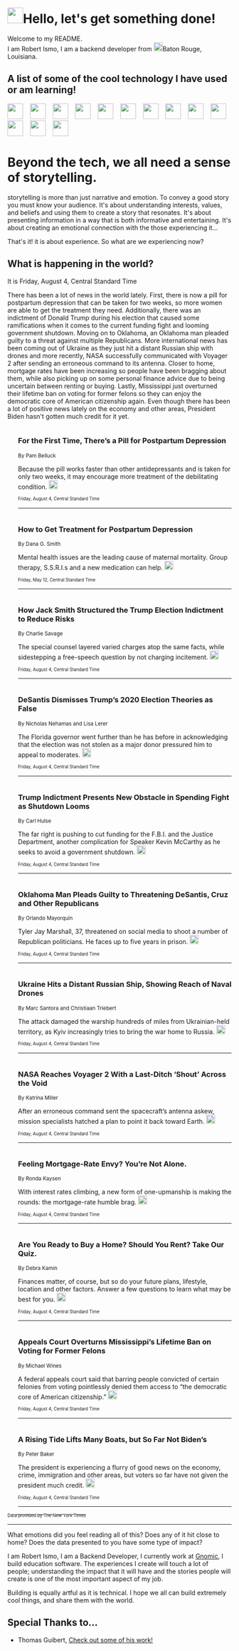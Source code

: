 <h1><img src="https://emojis.slackmojis.com/emojis/images/1643514375/3493/hot-coffee.gif?1643514375" width="35"/>Hello, let's get something done!</h1>

<p>Welcome to my README.<br/>
I am Robert Ismo, I am a backend developer from <img src="https://emojis.slackmojis.com/emojis/images/1638395689/50435/moulin_rouge.png?1638395689" width="20"/>Baton Rouge, Louisiana.</p>
<h2>A list of some of the cool technology I have used or am learning!</h2>
<p>
<img src="https://emojis.slackmojis.com/emojis/images/1643516091/21142/meow_bongotap.gif?1643516091" width="35" alt="">
<img src="https://img.shields.io/badge/Favorite%20Frontend%20Framework-SvelteKit-f83903" alt="">
<img src="https://img.shields.io/badge/Second%20Favorite-Vue-40b581" alt="">
<img src="https://img.shields.io/badge/Most%20Used%20Runtime-Nodejs-78b061" alt="">
<img src="https://emojis.slackmojis.com/emojis/images/1643517416/34482/fire.gif?1643517416" width="35" alt="">
<img src="https://img.shields.io/badge/Javascript%20But%20Better-Typescript-0078ca" alt="">
<img src="https://img.shields.io/badge/Favorite%20Language-Elixir-3e244d" alt="">
<img src="https://img.shields.io/badge/Containerize%20Everything-Docker-6ac9ef" alt="">
<img src="https://emojis.slackmojis.com/emojis/images/1643514596/5999/meow_party.gif?1643514596" width="35" alt="">
<img src="https://img.shields.io/badge/API%20Love%20Language-Graphql-de32a5" alt="">
<img src="https://img.shields.io/badge/Our%20Favorite%20Version%20Controller-Git-e94f33" alt="">
<img src="https://img.shields.io/badge/Favorite%20Database-Redis-d42d1d" alt="">
<img src="https://emojis.slackmojis.com/emojis/images/1643514559/5584/deployparrot.gif?1643514559" width="35" alt="">
<img src="https://img.shields.io/badge/Container%20Interstate-RabbitMQ-f66200" alt="">
<img src="https://img.shields.io/badge/Gotta%20Learn-Kubernetes-316adf" alt="">
<img src="https://img.shields.io/badge/Really%20Mature%20Now-WASM-654fef" alt="">
<img src="https://emojis.slackmojis.com/emojis/images/1666642497/61942/dance_vibe.gif?1666642497" width="35" alt="">
<img src="https://img.shields.io/badge/For%20My%20M1-ARM64-657d96" alt="">
<img src="https://img.shields.io/badge/Loving%20This%20So%20Much-TailwindCSS-17bcb5" alt="">
<img src="https://img.shields.io/badge/Cool%20Build%20Tool-Vite-f9cb24" alt="">
<img src="https://emojis.slackmojis.com/emojis/images/1669231376/62819/working-on-it.gif?1669231376" width="35" alt="">
<img src="https://img.shields.io/badge/Fun%20and%20Easy%20Database-MongoDB-5f8c49" alt="">
<img src="https://img.shields.io/badge/JS%20Life%20Support-NPM-c73737" alt="">
<img src="https://img.shields.io/badge/I%20Liked%20It-DynamoDB-0073b9" alt="">
<img src="https://emojis.slackmojis.com/emojis/images/1643514045/46/question.gif?1643514045" width="35" alt="">
<img src="https://img.shields.io/badge/cool-React-60d6f9" alt="">
<img src="https://img.shields.io/badge/Future%20Big%20Project-Lambda-f37e00" alt="">
<img src="https://img.shields.io/badge/NPM%20But%20Better-PNPM-f1aa07" alt="">
<img src="https://emojis.slackmojis.com/emojis/images/1643514943/9662/fbwow.gif?1643514943" width="35" alt="">
<img src="https://img.shields.io/badge/First%20Language-C-662079" alt="">
<img src="https://img.shields.io/badge/Where%20I%20Deploy%20Frontend-Vercel-000000" alt="">
<img src="https://img.shields.io/badge/Who%20Does%20not%20Want%20an%20App-Swift-f9492a" alt="">
<img src="https://emojis.slackmojis.com/emojis/images/1643514058/151/javascript.png?1643514058" width="35" alt="">
<img src="https://img.shields.io/badge/cool-Python-fbd542" alt="">
<img src="https://img.shields.io/badge/Favorite%20Something-Stripe-656cdc" alt="">
<img src="https://img.shields.io/badge/Of%20Course-HTML5-ed6327" alt="">
<img src="https://emojis.slackmojis.com/emojis/images/1660415405/60731/bomb.gif?1660415405" width="35" alt="">
<img src="https://img.shields.io/badge/hate-CSS-2964ec" alt="">
<img src="https://img.shields.io/badge/Learning-CircleCI-141215" alt="">
<img src="https://img.shields.io/badge/Learning-Rust-fbbb3b" alt="">
<img src="https://emojis.slackmojis.com/emojis/images/1660415397/60712/writing-hand.gif?1660415397" width="35" alt="">
<img src="https://img.shields.io/badge/Dev%20Browser%20of%20Choice-Firefox-cc4e26" alt="">
<img src="https://img.shields.io/badge/Recoverying%20From%20Windows-UNIX-1781e3" alt="">
<img src="https://img.shields.io/badge/LOVE-LogSeq-90c1c2" alt="">
<img src="https://emojis.slackmojis.com/emojis/images/1643514066/223/kirby.gif?1643514066" width="35" alt="">
<img src="https://img.shields.io/badge/Daily%20Driver-MacOS-e6e6e8" alt="">
<img src="https://img.shields.io/badge/Git%20Server-Github-000000" alt="">
<img src="https://img.shields.io/badge/enjoyable-EC2-f17428" alt="">
<img src="https://emojis.slackmojis.com/emojis/images/1643514239/2069/excited.gif?1643514239" width="35" alt="">
</p>
<h1>Beyond the tech, we all need a sense of storytelling.</h1>
<p>storytelling is more than just narrative and emotion. To convey a good story you must know your audience. It's about understanding interests, values, and beliefs and using them to create a story that resonates. It's about presenting information in a way that is both informative and entertaining. It's about creating an emotional connection with the those experiencing it...</p>
<p>That's it! it is about experience. So what are we experiencing now?</p>
<h2>What is happening in the world?</h2>
<p>It is Friday, August 4, Central Standard Time</p>
<p>
There has been a lot of news in the world lately. First, there is now a pill for postpartum depression that can be taken for two weeks, so more women are able to get the treatment they need. Additionally, there was an indictment of Donald Trump during his election that caused some ramifications when it comes to the current funding fight and looming government shutdown. Moving on to Oklahoma, an Oklahoma man pleaded guilty to a threat against multiple Republicans. More international news has been coming out of Ukraine as they just hit a distant Russian ship with drones and more recently, NASA successfully communicated with Voyager 2 after sending an erroneous command to its antenna. Closer to home, mortgage rates have been increasing so people have been bragging about them, while also picking up on some personal finance advice due to being uncertain between renting or buying. Lastly, Mississippi just overturned their lifetime ban on voting for former felons so they can enjoy the democratic core of American citizenship again. Even though there has been a lot of positive news lately on the economy and other areas, President Biden hasn&#39;t gotten much credit for it yet.</p>
<ol>
<img src="https://img.shields.io/badge/-health-blue" alt="">
<h3>For the First Time, There’s a Pill for Postpartum Depression</h3>
<sub>By Pam Belluck</sub>
<p>Because the pill works faster than other antidepressants and is taken for only two weeks, it may encourage more treatment of the debilitating condition.  <a href="https://nyti.ms/3OkWv5n"><img src="https://developer.nytimes.com/files/poweredby_nytimes_30b.png?v=1583354208352" height="20"></a></p>
<sub><sub>Friday, August 4, Central Standard Time</sub></sub>
<hr/>
<img src="https://img.shields.io/badge/-well-blue" alt="">
<h3>How to Get Treatment for Postpartum Depression</h3>
<sub>By Dana G. Smith</sub>
<p>Mental health issues are the leading cause of maternal mortality. Group therapy, S.S.R.I.s and a new medication can help.  <a href="https://nyti.ms/42tiz3P"><img src="https://developer.nytimes.com/files/poweredby_nytimes_30b.png?v=1583354208352" height="20"></a></p>
<sub><sub>Friday, May 12, Central Standard Time</sub></sub>
<hr/>
<img src="https://img.shields.io/badge/-us-blue" alt="">
<h3>How Jack Smith Structured the Trump Election Indictment to Reduce Risks</h3>
<sub>By Charlie Savage</sub>
<p>The special counsel layered varied charges atop the same facts, while sidestepping a free-speech question by not charging incitement.  <a href="https://nyti.ms/3Kt4V9N"><img src="https://developer.nytimes.com/files/poweredby_nytimes_30b.png?v=1583354208352" height="20"></a></p>
<sub><sub>Friday, August 4, Central Standard Time</sub></sub>
<hr/>
<img src="https://img.shields.io/badge/-us-blue" alt="">
<h3>DeSantis Dismisses Trump’s 2020 Election Theories as False</h3>
<sub>By Nicholas Nehamas and Lisa Lerer</sub>
<p>The Florida governor went further than he has before in acknowledging that the election was not stolen as a major donor pressured him to appeal to moderates.  <a href="https://nyti.ms/3Oq7WZs"><img src="https://developer.nytimes.com/files/poweredby_nytimes_30b.png?v=1583354208352" height="20"></a></p>
<sub><sub>Friday, August 4, Central Standard Time</sub></sub>
<hr/>
<img src="https://img.shields.io/badge/-us-blue" alt="">
<h3>Trump Indictment Presents New Obstacle in Spending Fight as Shutdown Looms</h3>
<sub>By Carl Hulse</sub>
<p>The far right is pushing to cut funding for the F.B.I. and the Justice Department, another complication for Speaker Kevin McCarthy as he seeks to avoid a government shutdown.  <a href="https://nyti.ms/3s4z7S7"><img src="https://developer.nytimes.com/files/poweredby_nytimes_30b.png?v=1583354208352" height="20"></a></p>
<sub><sub>Friday, August 4, Central Standard Time</sub></sub>
<hr/>
<img src="https://img.shields.io/badge/-us-blue" alt="">
<h3>Oklahoma Man Pleads Guilty to Threatening DeSantis, Cruz and Other Republicans</h3>
<sub>By Orlando Mayorquin</sub>
<p>Tyler Jay Marshall, 37, threatened on social media to shoot a number of Republican politicians. He faces up to five years in prison.  <a href="https://nyti.ms/3rXxNAF"><img src="https://developer.nytimes.com/files/poweredby_nytimes_30b.png?v=1583354208352" height="20"></a></p>
<sub><sub>Friday, August 4, Central Standard Time</sub></sub>
<hr/>
<img src="https://img.shields.io/badge/-world-blue" alt="">
<h3>Ukraine Hits a Distant Russian Ship, Showing Reach of Naval Drones</h3>
<sub>By Marc Santora and Christiaan Triebert</sub>
<p>The attack damaged the warship hundreds of miles from Ukrainian-held territory, as Kyiv increasingly tries to bring the war home to Russia.  <a href="https://nyti.ms/45eaWPx"><img src="https://developer.nytimes.com/files/poweredby_nytimes_30b.png?v=1583354208352" height="20"></a></p>
<sub><sub>Friday, August 4, Central Standard Time</sub></sub>
<hr/>
<img src="https://img.shields.io/badge/-science-blue" alt="">
<h3>NASA Reaches Voyager 2 With a Last-Ditch ‘Shout’ Across the Void</h3>
<sub>By Katrina Miller</sub>
<p>After an erroneous command sent the spacecraft’s antenna askew, mission specialists hatched a plan to point it back toward Earth.  <a href="https://nyti.ms/3Oq9jHS"><img src="https://developer.nytimes.com/files/poweredby_nytimes_30b.png?v=1583354208352" height="20"></a></p>
<sub><sub>Friday, August 4, Central Standard Time</sub></sub>
<hr/>
<img src="https://img.shields.io/badge/-realestate-blue" alt="">
<h3>Feeling Mortgage-Rate Envy? You’re Not Alone.</h3>
<sub>By Ronda Kaysen</sub>
<p>With interest rates climbing, a new form of one-upmanship is making the rounds: the mortgage-rate humble brag.  <a href="https://nyti.ms/44OLMHs"><img src="https://developer.nytimes.com/files/poweredby_nytimes_30b.png?v=1583354208352" height="20"></a></p>
<sub><sub>Friday, August 4, Central Standard Time</sub></sub>
<hr/>
<img src="https://img.shields.io/badge/-realestate-blue" alt="">
<h3>Are You Ready to Buy a Home? Should You Rent? Take Our Quiz.</h3>
<sub>By Debra Kamin</sub>
<p>Finances matter, of course, but so do your future plans, lifestyle, location and other factors. Answer a few questions to learn what may be best for you.  <a href="https://nyti.ms/3Yo5M1q"><img src="https://developer.nytimes.com/files/poweredby_nytimes_30b.png?v=1583354208352" height="20"></a></p>
<sub><sub>Friday, August 4, Central Standard Time</sub></sub>
<hr/>
<img src="https://img.shields.io/badge/-us-blue" alt="">
<h3>Appeals Court Overturns Mississippi’s Lifetime Ban on Voting for Former Felons</h3>
<sub>By Michael Wines</sub>
<p>A federal appeals court said that barring people convicted of certain felonies from voting pointlessly denied them access to “the democratic core of American citizenship.”  <a href="https://nyti.ms/47gVlR9"><img src="https://developer.nytimes.com/files/poweredby_nytimes_30b.png?v=1583354208352" height="20"></a></p>
<sub><sub>Friday, August 4, Central Standard Time</sub></sub>
<hr/>
<img src="https://img.shields.io/badge/-us-blue" alt="">
<h3>A Rising Tide Lifts Many Boats, but So Far Not Biden’s</h3>
<sub>By Peter Baker</sub>
<p>The president is experiencing a flurry of good news on the economy, crime, immigration and other areas, but voters so far have not given the president much credit.  <a href="https://nyti.ms/45h5N9E"><img src="https://developer.nytimes.com/files/poweredby_nytimes_30b.png?v=1583354208352" height="20"></a></p>
<sub><sub>Friday, August 4, Central Standard Time</sub></sub>
<hr/>
</ol>
<a href="https://developer.nytimes.com"><sub><sub>Data provided by The New York Times</sub></sub></a>
<hr/>
<p>What emotions did you feel reading all of this? Does any of it hit close to home? Does the data presented to you have some type of impact?</p>
<p>I am Robert Ismo, I am a Backend Developer, I currently work at <a href="https://gnomic.education/">Gnomic</a>, I build education software. The experiences I create will touch a lot of people; understanding the impact that it will have and the stories people will create is one of the most important aspect of my job.</p>
<p>Building is equally artful as it is technical. I hope we all can build extremely cool things, and share them with the world.</p>
<h2>Special Thanks to...</h2>
<ul>
<li>Thomas Guibert, <a href="https://github.com/thmsgbrt/thmsgbrt">Check out some of his work!</a></li>
</ul>
